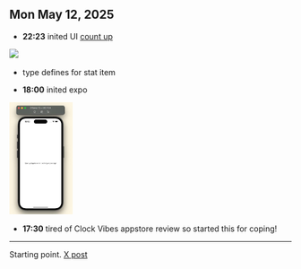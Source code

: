 ## Mon May 12, 2025  
- **22:23** inited UI [count up](https://i.ibb.co/rfpZbkHZ/image.png)
<img src="https://i.ibb.co/rfpZbkHZ/image.png" height="200">

- type defines for stat item
  
- **18:00** inited expo
<img src="./images/init expo.jpg" alt="init expo" height="200">

- **17:30** tired of Clock Vibes appstore review so started this for coping!

_________

Starting point. [X post](https://x.com/onequy/status/1921875274766893277)
